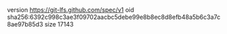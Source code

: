 version https://git-lfs.github.com/spec/v1
oid sha256:6392c998c3ae3f09702aacbc5debe99e8b8ec8d8efb48a5b6c3a7c8ae97b85d3
size 17143
